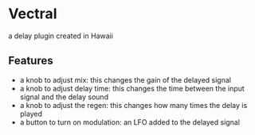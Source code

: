 # Vectral

a delay plugin created in Hawaii

## Features

- a knob to adjust mix: this changes the gain of the delayed signal
- a knob to adjust delay time: this changes the time between the input signal and the delay sound
- a knob to adjust the regen: this changes how many times the delay is played
- a button to turn on modulation: an LFO added to the delayed signal
